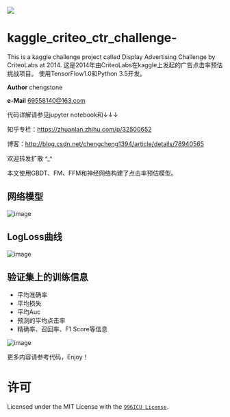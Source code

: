 <a href="https://996.icu"><img src="https://img.shields.io/badge/link-996.icu-red.svg"></a>
# kaggle_criteo_ctr_challenge-
This is a kaggle challenge project called Display Advertising Challenge by CriteoLabs at 2014.
这是2014年由CriteoLabs在kaggle上发起的广告点击率预估挑战项目。
使用TensorFlow1.0和Python 3.5开发。

__Author__ chengstone

__e-Mail__ 69558140@163.com

代码详解请参见jupyter notebook和↓↓↓

知乎专栏：https://zhuanlan.zhihu.com/p/32500652

博客：http://blog.csdn.net/chengcheng1394/article/details/78940565

欢迎转发扩散 ^_^

本文使用GBDT、FM、FFM和神经网络构建了点击率预估模型。

## 网络模型
![image](https://raw.githubusercontent.com/chengstone/kaggle_criteo_ctr_challenge-/master/model.png)

## LogLoss曲线
![image](https://raw.githubusercontent.com/chengstone/kaggle_criteo_ctr_challenge-/master/tensorboard.png)

## 验证集上的训练信息
 - 平均准确率
 - 平均损失
 - 平均Auc
 - 预测的平均点击率
 - 精确率、召回率、F1 Score等信息

![image](https://raw.githubusercontent.com/chengstone/kaggle_criteo_ctr_challenge-/master/train_info.png)

更多内容请参考代码，Enjoy！

# 许可
Licensed under the MIT License with the [`996ICU License`](https://github.com/996icu/996.ICU/blob/master/LICENSE).
